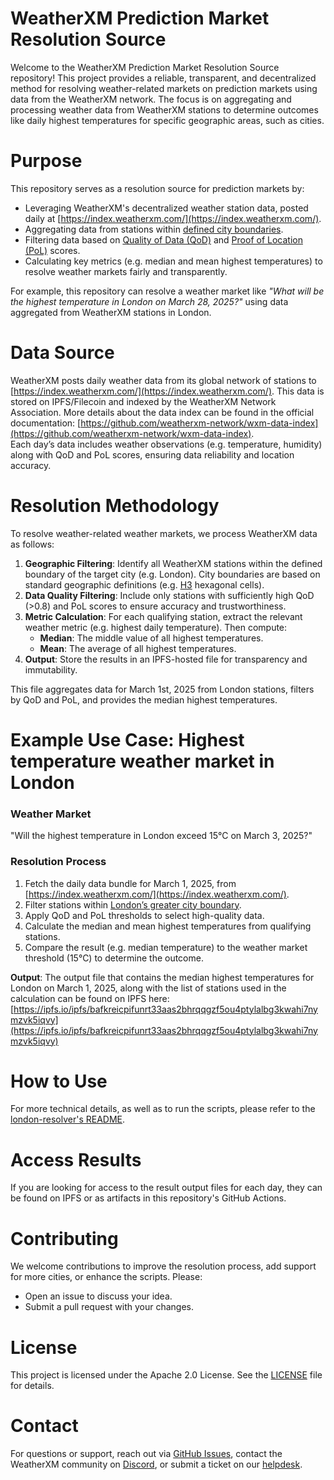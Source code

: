 # WeatherXM Prediction Market Resolution Source

Welcome to the WeatherXM Prediction Market Resolution Source repository!
This project provides a reliable, transparent, and decentralized method  for resolving 
weather-related markets on prediction markets using data from the WeatherXM network. 
The focus is on aggregating and processing weather data from WeatherXM stations to determine 
outcomes like daily highest temperatures for specific geographic areas, such as cities.

# Purpose

This repository serves as a resolution source for prediction markets by:

- Leveraging WeatherXM's decentralized weather station data, posted daily at [https://index.weatherxm.com/](https://index.weatherxm.com/).  
- Aggregating data from stations within [defined city boundaries](/london-resolver/geojson/london.geojson).  
- Filtering data based on [Quality of Data (QoD)](https://docs.weatherxm.com/rewards/quality-of-data) and [Proof of Location (PoL)](https://docs.weatherxm.com/rewards/proof-of-location) scores.
- Calculating key metrics (e.g. median and mean highest temperatures) to resolve weather markets fairly and transparently.

For example, this repository can resolve a weather market like _"What will be the highest temperature in London on March 28, 2025?"_ 
using data aggregated from WeatherXM stations in London.

# Data Source

WeatherXM posts daily weather data from its global network of stations to [https://index.weatherxm.com/](https://index.weatherxm.com/). 
This data is stored on IPFS/Filecoin and indexed by the WeatherXM Network Association. More details about the data index 
can be found in the official documentation: [https://github.com/weatherxm-network/wxm-data-index](https://github.com/weatherxm-network/wxm-data-index).  
Each day’s data includes weather observations (e.g. temperature, humidity) along with QoD and PoL scores, 
ensuring data reliability and location accuracy.

# Resolution Methodology

To resolve weather-related weather markets, we process WeatherXM data as follows:

1. **Geographic Filtering**: Identify all WeatherXM stations within the defined boundary of the target city (e.g. London). City boundaries are based on standard geographic definitions (e.g. [H3](https://github.com/uber/h3) hexagonal cells).  
2. **Data Quality Filtering**: Include only stations with sufficiently high QoD (>0.8) and PoL scores to ensure accuracy and trustworthiness.
3. **Metric Calculation**: For each qualifying station, extract the relevant weather metric (e.g. highest daily temperature). Then compute:  
   * **Median**: The middle value of all highest temperatures.
   * **Mean**: The average of all highest temperatures.
4. **Output**: Store the results in an IPFS-hosted file for transparency and immutability.

This file aggregates data for March 1st, 2025 from London stations, filters by QoD and PoL, and provides the median highest temperatures.

# Example Use Case: Highest temperature weather market in London

### Weather Market

"Will the highest temperature in London exceed 15°C on March 3, 2025?"

### Resolution Process

1. Fetch the daily data bundle for March 1, 2025, from [https://index.weatherxm.com/](https://index.weatherxm.com/).  
2. Filter stations within [London’s greater city boundary](/london-resolver/geojson/london.geojson).
3. Apply QoD and PoL thresholds to select high-quality data.
4. Calculate the median and mean highest temperatures from qualifying stations.
5. Compare the result (e.g. median temperature) to the weather market threshold (15°C) to determine the outcome.

**Output**: The output file that contains the median highest temperatures for London on March 1, 2025, 
along with the list of stations used in the calculation can be found on IPFS here:
[https://ipfs.io/ipfs/bafkreicpifunrt33aas2bhrqqgzf5ou4ptylalbg3kwahi7nymzvk5iqvy](https://ipfs.io/ipfs/bafkreicpifunrt33aas2bhrqqgzf5ou4ptylalbg3kwahi7nymzvk5iqvy)

# How to Use

For more technical details, as well as to run the scripts, please refer to the [london-resolver's README](/london-resolver).

# Access Results  

If you are looking for access to the result output files for each day, they can be found on IPFS or as artifacts in this repository's GitHub Actions.

# Contributing

We welcome contributions to improve the resolution process, add support for more cities, or enhance the scripts. Please:

* Open an issue to discuss your idea.  
* Submit a pull request with your changes.

# License

This project is licensed under the Apache 2.0 License. See the [LICENSE](/LICENSE) file for details.

# Contact

For questions or support, reach out via [GitHub Issues](/issues), contact the WeatherXM community on [Discord](https://weatherxm.com/discord), or submit a ticket on our [helpdesk](https://support.weatherxm.com/).

[image1]: <data:image/png;base64,iVBORw0KGgoAAAANSUhEUgAAAnAAAAAHCAYAAACIq3DzAAAAQUlEQVR4Xu3WMQ0AIADAMFziCFGYgx8FLOnRZwo25l4HAICO8QYAAP5m4AAAYgwcAECMgQMAiDFwAAAxBg4AIOYClIUh9UOLBN8AAAAASUVORK5CYII=>